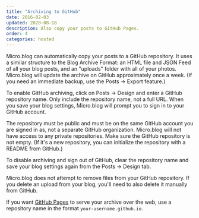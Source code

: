 ```yaml
---
title: "Archiving to GitHub"
date: 2016-02-03
updated: 2020-08-18
description: Also copy your posts to GitHub Pages.
order: 4
categories: hosted
---
```


Micro.blog can automatically copy your posts to a GitHub repository. It uses a similar structure to the Blog Archive Format: an HTML file and JSON Feed of all your blog posts, and an "uploads" folder with all of your photos. Micro.blog will update the archive on GitHub approximately once a week. (If you need an immediate backup, use the Posts → Export feature.)

To enable GitHub archiving, click on Posts → Design and enter a GitHub repository name. Only include the repository name, not a full URL. When you save your blog settings, Micro.blog will prompt you to sign in to your GitHub account.

The repository must be public and must be on the same GitHub account you are signed in as, not a separate GitHub organization. Micro.blog will not have access to any private repositories. Make sure the GitHub repository is not empty. (If it's a new repository, you can initialize the repository with a README from GitHub.)

To disable archiving and sign out of GitHub, clear the repository name and save your blog settings again from the Posts → Design tab.

Micro.blog does not attempt to remove files from your GitHub repository. If you delete an upload from your blog, you'll need to also delete it manually from GitHub.

If you want [GitHub Pages](https://pages.github.com/) to serve your archive over the web, use a repository name in the format `your-username.github.io`.
